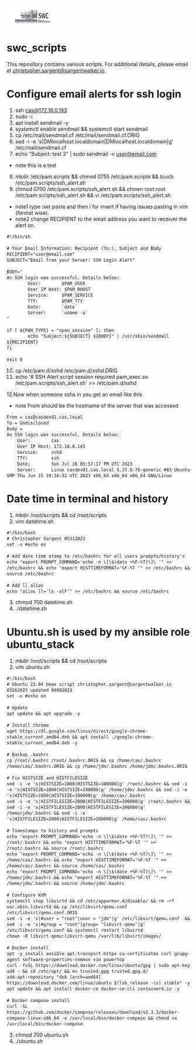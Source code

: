 ![alt text](swclogo.jpg)
# swc_scripts
This repository contains various scripts. For additional details, please email at [christopher.sargent@sargentwalker.io](mailto:christopher.sargent@sargentwalker.io).

# Configure email alerts for ssh login
1. ssh cas@172.18.0.193
2. sudo -i
3. apt install sendmail -y 
4. systemctl enable sendmail && systemctl start sendmail
5. cp /etc/mail/sendmail.cf /etc/mail/sendmail.cf.ORIG
6. sed -i -e 's|DMlocalhost.localdomain|DMlocalhost.localdomain|g' /etc/mail/sendmail.cf
7. echo "Subject: test 3" | sudo sendmail -v user@email.com
* note this is a test 
8. mkdir /etc/pam.scripts && chmod 0755 /etc/pam.scripts && touch /etc/pam.scripts/ssh_alert.sh
9. chmod 0700 /etc/pam.scripts/ssh_alert.sh && chown root:root /etc/pam.scripts/ssh_alert.sh && vi /etc/pam.scripts/ssh_alert.sh 
* note1 type :set paste and then i for insert if having issues pasting in vim (format wise).
* note2 change RECIPIENT to the email address you want to receiver the alert on.
```
#!/bin/sh

# Your Email Information: Recipient (To:), Subject and Body
RECIPIENT="user@email.com"
SUBJECT="Email from your Server: SSH Login Alert"

BODY="
An SSH login was successful. Details below:
        User:        $PAM_USER
        User IP Host: $PAM_RHOST
        Service:     $PAM_SERVICE
        TTY:         $PAM_TTY
        Date:        `date`
        Server:      `uname -a`
"

if [ ${PAM_TYPE} = "open_session" ]; then
        echo "Subject:${SUBJECT} ${BODY}" | /usr/sbin/sendmail ${RECIPIENT}
fi

exit 0
```
10. cp /etc/pam.d/sshd /etc/pam.d/sshd.ORIG 
11. echo '# SSH Alert script
session required pam_exec.so /etc/pam.scripts/ssh_alert.sh' >> /etc/pam.d/sshd

12.Now when someone sshs in you get an email like this 
* note From should be the hostname of the server that was accessed
```
From = cas@casdev01.cas.local
To = Undisclosed 
Body =
An SSH login was successful. Details below:
  	User:        cas
	User IP Host: 172.18.0.143
	Service:     sshd
	TTY:         ssh
	Date:        Sun Jul 16 03:57:17 PM UTC 2023
	Server:      Linux casdev01.cas.local 5.15.0-76-generic #83-Ubuntu SMP Thu Jun 15 19:16:32 UTC 2023 x86_64 x86_64 x86_64 GNU/Linux

```
# Date time in terminal and history
1. mkdir /root/scripts && cd /root/scripts
2. vim datetime.sh
```
#!/bin/bash
# Christopher Sargent 05312023
set -x #echo on

# Add date time stamp to /etc/bashrc for all users prompts/history's
echo "export PROMPT_COMMAND='echo -n \[\$(date +%F-%T)\]\ '" >> /etc/bashrc && echo "export HISTTIMEFORMAT='%F-%T '" >> /etc/bashrc && source /etc/bashrc

# Add ll alias
echo "alias ll='ls -alF'" >> /etc/bashrc && source /etc/bashrc
```
3. chmod 700 datetime.sh
4. ./datetime.sh
# Ubuntu.sh is used by my ansible role ubuntu_stack 
1. mkdir /root/scripts && cd /root/scripts 
2. vim ubuntu.sh
```
#!/bin/bash
# Ubuntu 22.04 bmax script christopher.sargent@sargentwalker.io 03162023 updated 04082023
set -x #echo on

# Update
apt update && apt upgrade -y

# Install chrome 
wget https://dl.google.com/linux/direct/google-chrome-stable_current_amd64.deb && apt install ./google-chrome-stable_current_amd64.deb -y

# Backup .bashrc
cp /root/.bashrc /root/.bashrc.ORIG && cp /home/cas/.bashrc /home/cas/.bashrc.ORIG && cp /home/jdm/.bashrc /home/jdm/.bashrc.ORIG

# Fix HISTSIZE and HISTFILESIZE
sed -i -e 's|HISTSIZE=1000|HISTSIZE=100000|g' /root/.bashrc && sed -i -e 's|HISTSIZE=1000|HISTSIZE=100000|g' /home/jdm/.bashrc && sed -i -e 's|HISTSIZE=1000|HISTSIZE=100000|g' /home/cas/.bashrc
sed -i -e 's|HISTFILESIZE=2000|HISTFILESIZE=200000|g' /root/.bashrc && sed -i -e 's|HISTFILESIZE=2000|HISTFILESIZE=200000|g' /home/jdm/.bashrc && sed -i -e 's|HISTFILESIZE=2000|HISTFILESIZE=200000|g' /home/cas/.bashrc

# Timestamps to history and prompts
echo "export PROMPT_COMMAND='echo -n \[\$(date +%F-%T)\]\ '" >> /root/.bashrc && echo "export HISTTIMEFORMAT='%F-%T '" >> /root/.bashrc && source /root/.bashrc
echo "export PROMPT_COMMAND='echo -n \[\$(date +%F-%T)\]\ '" >> /home/cas/.bashrc && echo "export HISTTIMEFORMAT='%F-%T '" >> /home/cas/.bashrc && source /home/cas/.bashrc
echo "export PROMPT_COMMAND='echo -n \[\$(date +%F-%T)\]\ '" >> /home/jdm/.bashrc && echo "export HISTTIMEFORMAT='%F-%T '" >> /home/jdm/.bashrc && source /home/jdm/.bashrc

# Configure KVM
systemctl stop libvirtd && cd /etc/apparmor.d/disable/ && rm -rf usr.sbin.libvirtd && cp /etc/libvirt/qemu.conf /etc/libvirt/qemu.conf.ORIG
sed -i -e 's|#user = "root"|user = "jdm"|g' /etc/libvirt/qemu.conf  && sed -i -e 's|#group = "root"|group= "libvirt-qemu"|g' /etc/libvirt/qemu.conf && systemctl restart libvirtd
chown -R libvirt-qemu:libvirt-qemu /var/lib/libvirt/images/

# Docker install
apt -y install ansible apt-transport-https ca-certificates curl gnupg-agent software-properties-common vim powertop
curl -fsSL https://download.docker.com/linux/ubuntu/gpg | sudo apt-key add - && cd /etc/apt/ && mv trusted.gpg trusted.gpg.d/
add-apt-repository "deb [arch=amd64] https://download.docker.com/linux/ubuntu $(lsb_release -cs) stable" -y
apt update && apt install docker-ce docker-ce-cli containerd.io -y 

# Docker compose install
curl -SL https://github.com/docker/compose/releases/download/v2.3.3/docker-compose-linux-x86_64 -o /usr/local/bin/docker-compose && chmod +x /usr/local/bin/docker-compose 
```
3. chmod 700 ubuntu.sh
4. ./ubuntu.sh

